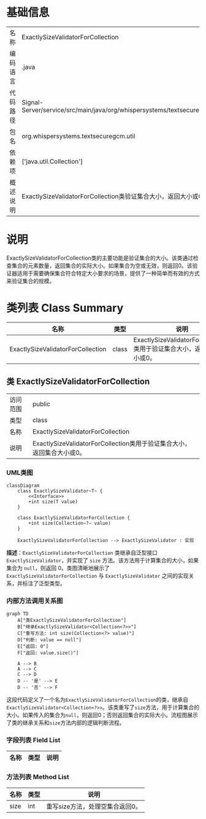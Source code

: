 # 基础信息

|      |      |
|------|------|
| 名称 | ExactlySizeValidatorForCollection |
| 编码语言 | .java |
| 代码路径 | Signal-Server/service/src/main/java/org/whispersystems/textsecuregcm/util/ExactlySizeValidatorForCollection.java |
| 包名 | org.whispersystems.textsecuregcm.util |
| 依赖项 | ['java.util.Collection'] |
| 概述说明 | ExactlySizeValidatorForCollection类验证集合大小，返回大小或0。 |

# 说明

ExactlySizeValidatorForCollection类的主要功能是验证集合的大小。该类通过检查集合的元素数量，返回集合的实际大小。如果集合为空或无效，则返回0。该验证器适用于需要确保集合符合特定大小要求的场景，提供了一种简单而有效的方式来验证集合的规模。

# 类列表 Class Summary

| 名称   | 类型  | 说明 |
|-------|------|-------------|
| ExactlySizeValidatorForCollection | class | ExactlySizeValidatorForCollection类用于验证集合大小，返回集合大小或0。 |



## 类 ExactlySizeValidatorForCollection

|      |      |
|------|------|
| 访问范围 | public |
| 类型 | class |
| 名称 | ExactlySizeValidatorForCollection |
| 说明 | ExactlySizeValidatorForCollection类用于验证集合大小，返回集合大小或0。 |


### UML类图

```mermaid
classDiagram
    class ExactlySizeValidator~T~ {
        <<Interface>>
        +int size(T value)
    }

    class ExactlySizeValidatorForCollection {
        +int size(Collection~?~ value)
    }

    ExactlySizeValidatorForCollection --> ExactlySizeValidator : 实现
```

**描述**：`ExactlySizeValidatorForCollection` 类继承自泛型接口 `ExactlySizeValidator`，并实现了 `size` 方法。该方法用于计算集合的大小，如果集合为 `null`，则返回 0。类图清晰地展示了 `ExactlySizeValidatorForCollection` 与 `ExactlySizeValidator` 之间的实现关系，并标注了泛型类型。


### 内部方法调用关系图

```mermaid
graph TD
    A["类ExactlySizeValidatorForCollection"]
    B["继承ExactlySizeValidator<Collection<?>>"]
    C["重写方法: int size(Collection<?> value)"]
    D["判断: value == null"]
    E["返回: 0"]
    F["返回: value.size()"]

    A --> B
    A --> C
    C --> D
    D -- '是' --> E
    D -- '否' --> F
```

这段代码定义了一个名为`ExactlySizeValidatorForCollection`的类，继承自`ExactlySizeValidator<Collection<?>>`。该类重写了`size`方法，用于计算集合的大小。如果传入的集合为`null`，则返回0；否则返回集合的实际大小。流程图展示了类的继承关系和`size`方法内部的逻辑判断流程。

### 字段列表 Field List

| 名称  | 类型  | 说明 |
|-------|-------|------|

### 方法列表 Method List

| 名称  | 类型  | 说明 |
|-------|-------|------|
| size | int | 重写size方法，处理空集合返回0。 |




